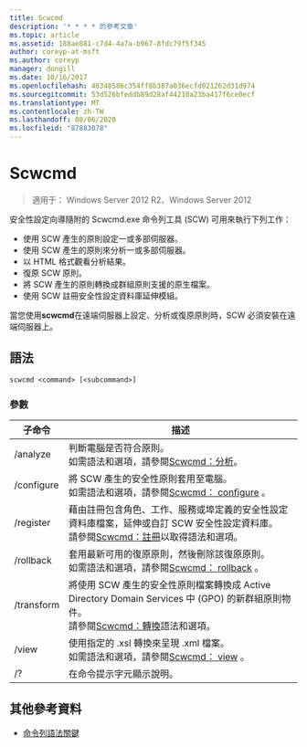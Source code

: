 ```yaml
---
title: Scwcmd
description: '* * * * 的參考文章'
ms.topic: article
ms.assetid: 188ae881-c7d4-4a7a-b967-8fdc79f5f345
author: coreyp-at-msft
ms.author: coreyp
manager: dongill
ms.date: 10/16/2017
ms.openlocfilehash: 48348586c354ff8b387a036ecfd021262d31d974
ms.sourcegitcommit: 53d526bfeddb89d28af44210a23ba417f6ce0ecf
ms.translationtype: MT
ms.contentlocale: zh-TW
ms.lasthandoff: 08/06/2020
ms.locfileid: "87883078"
---
```

# <a name="scwcmd"></a>Scwcmd

> 適用于： Windows Server 2012 R2、Windows Server 2012

安全性設定向導隨附的 Scwcmd.exe 命令列工具 (SCW) 可用來執行下列工作：
-   使用 SCW 產生的原則設定一或多部伺服器。
-   使用 SCW 產生的原則來分析一或多部伺服器。
-   以 HTML 格式觀看分析結果。
-   復原 SCW 原則。
-   將 SCW 產生的原則轉換成群組原則支援的原生檔案。
-   使用 SCW 註冊安全性設定資料庫延伸模組。

當您使用**scwcmd**在遠端伺服器上設定、分析或復原原則時，SCW 必須安裝在遠端伺服器上。

## <a name="syntax"></a>語法

```
scwcmd <command> [<subcommand>]
```

### <a name="parameters"></a>參數

|子命令|描述|
|----------|-----------|
|/analyze|判斷電腦是否符合原則。</br>如需語法和選項，請參閱[Scwcmd：分析](scwcmd-analyze.md)。|
|/configure|將 SCW 產生的安全性原則套用至電腦。</br>如需語法和選項，請參閱[Scwcmd： configure](scwcmd-configure.md) 。|
|/register|藉由註冊包含角色、工作、服務或埠定義的安全性設定資料庫檔案，延伸或自訂 SCW 安全性設定資料庫。</br>請參閱[Scwcmd：註冊](scwcmd-register.md)以取得語法和選項。|
|/rollback|套用最新可用的復原原則，然後刪除該復原原則。</br>如需語法和選項，請參閱[Scwcmd： rollback](scwcmd-rollback.md) 。|
|/transform|將使用 SCW 產生的安全性原則檔案轉換成 Active Directory Domain Services 中 (GPO) 的新群組原則物件。</br>請參閱[Scwcmd：轉換](scwcmd-transform.md)語法和選項。|
|/view|使用指定的 .xsl 轉換來呈現 .xml 檔案。</br>如需語法和選項，請參閱[Scwcmd： view](scwcmd-view.md) 。|
|/?|在命令提示字元顯示說明。|

## <a name="additional-references"></a>其他參考資料

- [命令列語法關鍵](command-line-syntax-key.md)
